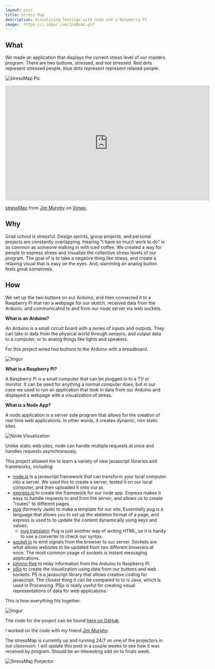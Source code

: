 ```yaml
---
layout: post
title: Stress Map
description: Visualizing feelings with node and a Raspberry Pi
image:  https://i.imgur.com/2nqNsAi.gif
---
```


## What

We made an application that displays the current stress level of our masters program. There are two buttons, stressed, and not stressed. Red dots represent stressed people, blue dots represent represent relaxed people.

![stressMap Pic](https://i.imgur.com/qNq53gf.jpg?1)

<iframe src="https://player.vimeo.com/video/265508682" width="640" height="360" frameborder="0" webkitallowfullscreen mozallowfullscreen allowfullscreen></iframe>
<p><a href="https://vimeo.com/265508682">stressMap</a> from <a href="https://vimeo.com/wasgunnabut324">Jim Murphy</a> on <a href="https://vimeo.com">Vimeo</a>.</p>

## Why

Grad school is stressful. Design sprints, group projects, and personal projects are constantly overlapping. Hearing "I have so much work to do" is as common as someone walking in with iced coffee. We created a way for people to express stress and visualize the collective stress levels of our program. The goal of is to take a negative thing like stress, and create a relaxing visual that is easy on the eyes. And, slamming an analog button feels great sometimes.

## How

We set up the two buttons on our Arduino, and then connected it to a Raspberry Pi that ran a webpage for our sketch, received data from the Arduino, and communicated to and from our node server via web sockets.

**What is an Arduino?**

An Arduino is a small circuit board with a series of inputs and outputs. They can take in data from the physical world through sensors, and output data to a computer, or to analog things like lights and speakers.

For this project wired two buttons to the Arduino with a breadboard.

![Imgur](https://i.imgur.com/uoktyfx.png?1)

**What is a Raspberry Pi?**

A Raspberry Pi is a small computer that can be plugged in to a TV or monitor. It can be used for anything a normal computer does, but in our case we used to run an application that took in data from our Arduino and displayed a webpage with a visualization of stress.

**What is a Node App?**

A node application is a server side program that allows for the creation of real time web applications. In other words, it creates dynamic, non static sites.

![Node Visualization](https://i.imgur.com/fmMyJiy.png)

Unlike static web sites, node can handle multiple requests at once and handles requests asynchronously.

This project allowed me to learn a variety of new javascript libraries and frameworks, including:

- [node.js](https://nodejs.org/en/) Is a javascript framework that can transform your local computer into a server. We used this to create a server, tested it on our local computer, and then uploaded it onto our pi.
- [express.js](https://expressjs.com) to create the framework for our node app. Express makes it easy to handle requests to and from the server, and allows us to create "routes" to different pages.
- [pug](https://pugjs.org/api/getting-started.html) (formerly Jade) to make a template for our site. Essentially pug is a language that allows you to set up the skeleton format of a page, and express is used to to update the content dynamically using keys and values.
  - [pug translator](https://html2pug.herokuapp.com/) Pug is just another way of writing HTML, so it is handy to use a converter to check our syntax.
- [socket.io](https://socket.io/) to emit signals from the browser to our server. Sockets are what allows websites to be updated from two different browsers at once. The most common usage of sockets is instant messaging applications.
- [johnny-five](http://johnny-five.io/) to relay information from the Arduino to Raspberry Pi.
- [p5js](https://p5js.org/) to create the visualization using data from our buttons and web sockets. P5 is a javascript library that allows creative coding for javascript. The closest thing it can be compared to to is Java, which is used in Processing. P5js is really useful for creating visual representations of data for web applications.

This is how everything fits together.

![Imgur](https://i.imgur.com/FoeDVd1.jpg?1)

The code for the project can be found [here on GitHub](https://github.com/wasgunnabut/stressMap).

I worked on the code with my friend [Jim Murphy](jimmurphy.studio).

The stressMap is currently up and running 24/7 on one of the projectors in our classroom. I will update this post in a couple weeks to see how it was received by program. Should be an interesting add on to finals week.

![StressMap Porjector](https://i.imgur.com/XmWO5ow.jpg)
